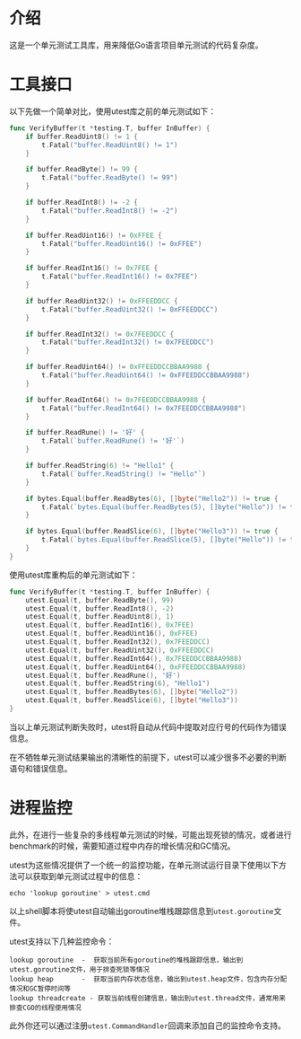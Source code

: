 介绍
====

这是一个单元测试工具库，用来降低Go语言项目单元测试的代码复杂度。

工具接口
=======

以下先做一个简单对比，使用utest库之前的单元测试如下：

```go
func VerifyBuffer(t *testing.T, buffer InBuffer) {
	if buffer.ReadUint8() != 1 {
		t.Fatal("buffer.ReadUint8() != 1")
	}

	if buffer.ReadByte() != 99 {
		t.Fatal("buffer.ReadByte() != 99")
	}

	if buffer.ReadInt8() != -2 {
		t.Fatal("buffer.ReadInt8() != -2")
	}

	if buffer.ReadUint16() != 0xFFEE {
		t.Fatal("buffer.ReadUint16() != 0xFFEE")
	}

	if buffer.ReadInt16() != 0x7FEE {
		t.Fatal("buffer.ReadInt16() != 0x7FEE")
	}

	if buffer.ReadUint32() != 0xFFEEDDCC {
		t.Fatal("buffer.ReadUint32() != 0xFFEEDDCC")
	}

	if buffer.ReadInt32() != 0x7FEEDDCC {
		t.Fatal("buffer.ReadInt32() != 0x7FEEDDCC")
	}

	if buffer.ReadUint64() != 0xFFEEDDCCBBAA9988 {
		t.Fatal("buffer.ReadUint64() != 0xFFEEDDCCBBAA9988")
	}

	if buffer.ReadInt64() != 0x7FEEDDCCBBAA9988 {
		t.Fatal("buffer.ReadInt64() != 0x7FEEDDCCBBAA9988")
	}

	if buffer.ReadRune() != '好' {
		t.Fatal(`buffer.ReadRune() != '好'`)
	}

	if buffer.ReadString(6) != "Hello1" {
		t.Fatal(`buffer.ReadString() != "Hello"`)
	}

	if bytes.Equal(buffer.ReadBytes(6), []byte("Hello2")) != true {
		t.Fatal(`bytes.Equal(buffer.ReadBytes(5), []byte("Hello")) != true`)
	}

	if bytes.Equal(buffer.ReadSlice(6), []byte("Hello3")) != true {
		t.Fatal(`bytes.Equal(buffer.ReadSlice(5), []byte("Hello")) != true`)
	}
}
```

使用utest库重构后的单元测试如下：

```go
func VerifyBuffer(t *testing.T, buffer InBuffer) {
	utest.Equal(t, buffer.ReadByte(), 99)
	utest.Equal(t, buffer.ReadInt8(), -2)
	utest.Equal(t, buffer.ReadUint8(), 1)
	utest.Equal(t, buffer.ReadInt16(), 0x7FEE)
	utest.Equal(t, buffer.ReadUint16(), 0xFFEE)
	utest.Equal(t, buffer.ReadInt32(), 0x7FEEDDCC)
	utest.Equal(t, buffer.ReadUint32(), 0xFFEEDDCC)
	utest.Equal(t, buffer.ReadInt64(), 0x7FEEDDCCBBAA9988)
	utest.Equal(t, buffer.ReadUint64(), 0xFFEEDDCCBBAA9988)
	utest.Equal(t, buffer.ReadRune(), '好')
	utest.Equal(t, buffer.ReadString(6), "Hello1")
	utest.Equal(t, buffer.ReadBytes(6), []byte("Hello2"))
	utest.Equal(t, buffer.ReadSlice(6), []byte("Hello3"))
}
```

当以上单元测试判断失败时，utest将自动从代码中提取对应行号的代码作为错误信息。

在不牺牲单元测试结果输出的清晰性的前提下，utest可以减少很多不必要的判断语句和错误信息。

进程监控
=======

此外，在进行一些复杂的多线程单元测试的时候，可能出现死锁的情况，或者进行benchmark的时候，需要知道过程中内存的增长情况和GC情况。

utest为这些情况提供了一个统一的监控功能，在单元测试运行目录下使用以下方法可以获取到单元测试过程中的信息：

```shell
echo 'lookup goroutine' > utest.cmd
```

以上shell脚本将使utest自动输出goroutine堆栈跟踪信息到`utest.goroutine`文件。

utest支持以下几种监控命令：

```
lookup goroutine  -  获取当前所有goroutine的堆栈跟踪信息，输出到utest.goroutine文件，用于排查死锁等情况
lookup heap       -  获取当前内存状态信息，输出到utest.heap文件，包含内存分配情况和GC暂停时间等
lookup threadcreate - 获取当前线程创建信息，输出到utest.thread文件，通常用来排查CGO的线程使用情况
```

此外你还可以通过注册`utest.CommandHandler`回调来添加自己的监控命令支持。
